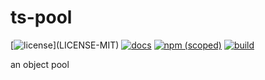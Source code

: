 # ts-pool

[![license](https://img.shields.io/badge/license-MIT%2FApache--2.0-blue")](LICENSE-MIT)
[![docs](https://img.shields.io/badge/docs-typescript-blue.svg)](https://aicacia.github.io/ts-pool/)
[![npm (scoped)](https://img.shields.io/npm/v/@aicacia/pool)](https://www.npmjs.com/package/@aicacia/pool)
[![build](https://github.com/aicacia/ts-pool/workflows/Test/badge.svg)](https://github.com/aicacia/ts-pool/actions?query=workflow%3ATest)

an object pool
